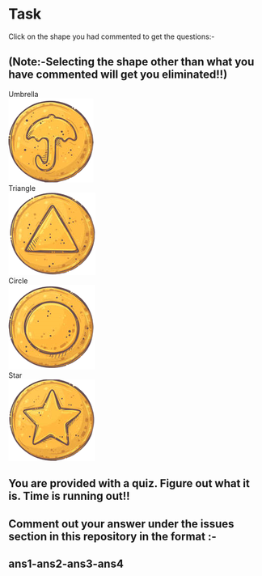 # Task  
  
  
Click on the shape you had commented to get the questions:-  
## (Note:-Selecting the shape other than what you have commented will get you eliminated!!)  
Umbrella <br/>
[![umbrella](https://github.com/shreyan55/assets/blob/main/Umbrella-removebg-preview.png)](http://commonmark.org "Redirect to homepage")<br/>
Triangle<br/>
[![triangle](https://github.com/shreyan55/assets/blob/main/Triangle-removebg-preview.png)](http://commonmark.org "Redirect to homepage")<br/>
Circle<br/>
[![circle](https://github.com/shreyan55/assets/blob/main/circle-removebg-preview.png)](http://commonmark.org "Redirect to homepage")<br/>
Star<br/>
[![star](https://github.com/shreyan55/assets/blob/main/star-removebg-preview.png)](http://commonmark.org "Redirect to homepage")<br/>
## You are provided with a quiz. Figure out what it is. Time is running out!!
## Comment out your answer under the issues section in this repository in the format :-
## ans1-ans2-ans3-ans4

